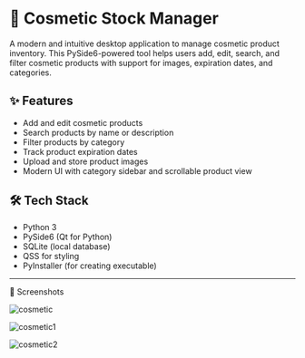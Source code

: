 # 💄 Cosmetic Stock Manager

A modern and intuitive desktop application to manage cosmetic product inventory. This PySide6-powered tool helps users add, edit, search, and filter cosmetic products with support for images, expiration dates, and categories.

## ✨ Features

- Add and edit cosmetic products
- Search products by name or description
- Filter products by category
- Track product expiration dates
- Upload and store product images
- Modern UI with category sidebar and scrollable product view

## 🛠️ Tech Stack

- Python 3
- PySide6 (Qt for Python)
- SQLite (local database)
- QSS for styling
- PyInstaller (for creating executable)

---
📸 Screenshots

![cosmetic](https://github.com/user-attachments/assets/afb9b5ad-d74a-42fe-b952-73ba46afda46)

![cosmetic1](https://github.com/user-attachments/assets/5846d6f1-3e0e-4bf6-b81e-ce13143d6b10)

![cosmetic2](https://github.com/user-attachments/assets/40770a83-af8a-451d-ad1f-8cb194d94501)

